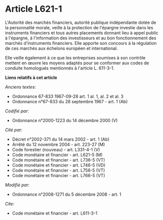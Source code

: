 # Article L621-1

L'Autorité des marchés financiers, autorité publique indépendante dotée de la personnalité morale, veille à la protection de
l'épargne investie dans les instruments financiers et tous autres placements donnant lieu à appel public à l'épargne, à
l'information des investisseurs et au bon fonctionnement des marchés d'instruments financiers. Elle apporte son concours à la
régulation de ces marchés aux échelons européen et international. 

Elle veille également à ce que les entreprises soumises à son contrôle mettent en œuvre les moyens adaptés pour se conformer
aux codes de conduite homologués mentionnés à l'article L. 611-3-1.

**Liens relatifs à cet article**

_Anciens textes_:

  - Ordonnance 67-833 1967-09-28 art. 1 al. 1, al. 2 et al. 3
  - Ordonnance n°67-833 du 28 septembre 1967 - art. 1 (Ab)

_Codifié par_:

  - Ordonnance n°2000-1223 du 14 décembre 2000 (V)

_Cité par_:

  - Décret n°2002-371 du 14 mars 2002 - art. 1 (Ab)
  - Arrêté du 12 novembre 2004 - art. 223-27 (M)
  - Code forestier (nouveau) - art. L331-4-1 (V)
  - Code monétaire et financier - art. L621-5 (M)
  - Code monétaire et financier - art. L736-5 (VT)
  - Code monétaire et financier - art. L746-5 (VD)
  - Code monétaire et financier - art. L756-5 (VT)
  - Code monétaire et financier - art. L766-5 (VT)

_Modifié par_:

  - Ordonnance n°2008-1271 du 5 décembre 2008 - art. 1

_Cite_:

  - Code monétaire et financier - art. L611-3-1
